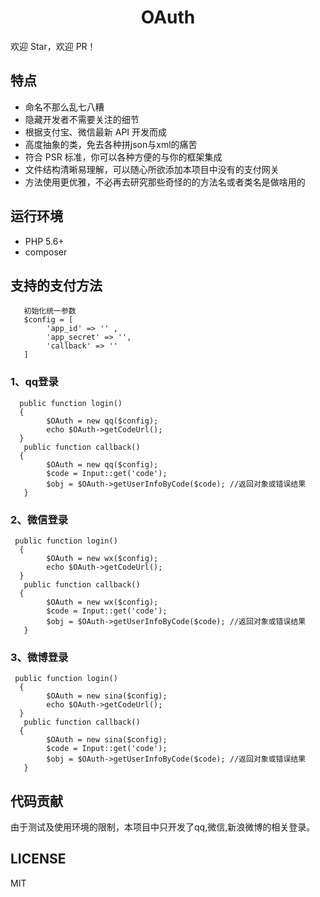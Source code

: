 <h1 align="center">OAuth</h1>

欢迎 Star，欢迎 PR！

## 特点
- 命名不那么乱七八糟
- 隐藏开发者不需要关注的细节
- 根据支付宝、微信最新 API 开发而成
- 高度抽象的类，免去各种拼json与xml的痛苦
- 符合 PSR 标准，你可以各种方便的与你的框架集成
- 文件结构清晰易理解，可以随心所欲添加本项目中没有的支付网关
- 方法使用更优雅，不必再去研究那些奇怪的的方法名或者类名是做啥用的


## 运行环境
- PHP 5.6+
- composer


## 支持的支付方法
       初始化统一参数 
       $config = [
            'app_id' => '' ,
            'app_secret' => '',
            'callback' => ''
       ]
### 1、qq登录
      public function login()
      {
            $OAuth = new qq($config);
            echo $OAuth->getCodeUrl();
      }
       public function callback()
      {
            $OAuth = new qq($config);
            $code = Input::get('code');
            $obj = $OAuth->getUserInfoByCode($code); //返回对象或错误结果
       }
      
### 2、微信登录
     public function login()
      {
            $OAuth = new wx($config);
            echo $OAuth->getCodeUrl();
      }
       public function callback()
      {
            $OAuth = new wx($config);
            $code = Input::get('code');
            $obj = $OAuth->getUserInfoByCode($code); //返回对象或错误结果
       }
### 3、微博登录
     public function login()
      {
            $OAuth = new sina($config);
            echo $OAuth->getCodeUrl();
      }
       public function callback()
      {
            $OAuth = new sina($config);
            $code = Input::get('code');
            $obj = $OAuth->getUserInfoByCode($code); //返回对象或错误结果
       }
## 代码贡献
由于测试及使用环境的限制，本项目中只开发了qq,微信,新浪微博的相关登录。


## LICENSE
MIT